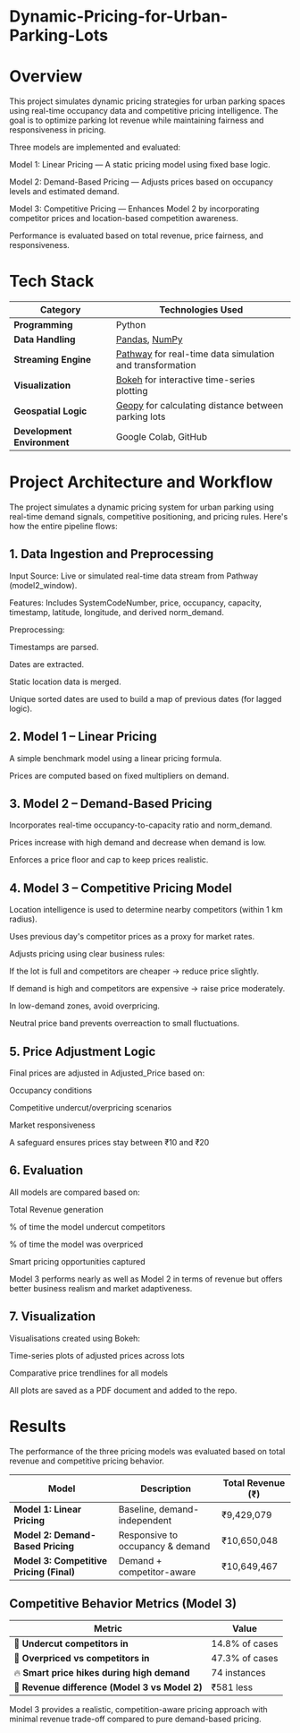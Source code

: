 # Dynamic-Pricing-for-Urban-Parking-Lots
# Overview
This project simulates dynamic pricing strategies for urban parking spaces using real-time occupancy data and competitive pricing intelligence. The goal is to optimize parking lot revenue while maintaining fairness and responsiveness in pricing.

Three models are implemented and evaluated:

Model 1: Linear Pricing — A static pricing model using fixed base logic.

Model 2: Demand-Based Pricing — Adjusts prices based on occupancy levels and estimated demand.

Model 3: Competitive Pricing — Enhances Model 2 by incorporating competitor prices and location-based competition awareness.

Performance is evaluated based on total revenue, price fairness, and responsiveness.

# Tech Stack

| **Category**                | **Technologies Used**                                                                |
| --------------------------- | ------------------------------------------------------------------------------------ |
| **Programming**             | Python                                                                               |
| **Data Handling**           | [Pandas](https://pandas.pydata.org/), [NumPy](https://numpy.org/)                    |
| **Streaming Engine**        | [Pathway](https://pathway.com/) for real-time data simulation and transformation     |
| **Visualization**           | [Bokeh](https://docs.bokeh.org/) for interactive time-series plotting                |
| **Geospatial Logic**        | [Geopy](https://geopy.readthedocs.io/) for calculating distance between parking lots |
| **Development Environment** | Google Colab, GitHub                                                                 |

#  Project Architecture and Workflow
The project simulates a dynamic pricing system for urban parking using real-time demand signals, competitive positioning, and pricing rules. Here's how the entire pipeline flows:

## 1. Data Ingestion and Preprocessing
Input Source: Live or simulated real-time data stream from Pathway (model2_window).

Features: Includes SystemCodeNumber, price, occupancy, capacity, timestamp, latitude, longitude, and derived norm_demand.

Preprocessing:

Timestamps are parsed.

Dates are extracted.

Static location data is merged.

Unique sorted dates are used to build a map of previous dates (for lagged logic).

## 2. Model 1 – Linear Pricing
A simple benchmark model using a linear pricing formula.

Prices are computed based on fixed multipliers on demand.

## 3. Model 2 – Demand-Based Pricing
Incorporates real-time occupancy-to-capacity ratio and norm_demand.

Prices increase with high demand and decrease when demand is low.

Enforces a price floor and cap to keep prices realistic.

## 4. Model 3 – Competitive Pricing Model
Location intelligence is used to determine nearby competitors (within 1 km radius).

Uses previous day's competitor prices as a proxy for market rates.

Adjusts pricing using clear business rules:

If the lot is full and competitors are cheaper → reduce price slightly.

If demand is high and competitors are expensive → raise price moderately.

In low-demand zones, avoid overpricing.

Neutral price band prevents overreaction to small fluctuations.

## 5. Price Adjustment Logic
Final prices are adjusted in Adjusted_Price based on:

Occupancy conditions

Competitive undercut/overpricing scenarios

Market responsiveness

A safeguard ensures prices stay between ₹10 and ₹20

## 6. Evaluation
All models are compared based on:

Total Revenue generation

% of time the model undercut competitors

% of time the model was overpriced

Smart pricing opportunities captured

Model 3 performs nearly as well as Model 2 in terms of revenue but offers better business realism and market adaptiveness.

## 7. Visualization
Visualisations created using Bokeh:

Time-series plots of adjusted prices across lots

Comparative price trendlines for all models

All plots are saved as a PDF document and added to the repo.

# Results
The performance of the three pricing models was evaluated based on total revenue and competitive pricing behavior.

| Model                                    | Description                      | Total Revenue (₹) |
| ---------------------------------------- | -------------------------------- | ----------------- |
| **Model 1: Linear Pricing**              | Baseline, demand-independent     | ₹9,429,079        |
| **Model 2: Demand-Based Pricing**        | Responsive to occupancy & demand | ₹10,650,048       |
| **Model 3: Competitive Pricing (Final)** | Demand + competitor-aware        | ₹10,649,467       |

## Competitive Behavior Metrics (Model 3)

| Metric                                         | Value          |
| ---------------------------------------------- | -------------- |
| 🔻 **Undercut competitors in**                 | 14.8% of cases |
| 🔺 **Overpriced vs competitors in**            | 47.3% of cases |
| 🔥 **Smart price hikes during high demand**    | 74 instances   |
| 💸 **Revenue difference (Model 3 vs Model 2)** | ₹581 less      |

Model 3 provides a realistic, competition-aware pricing approach with minimal revenue trade-off compared to pure demand-based pricing.
